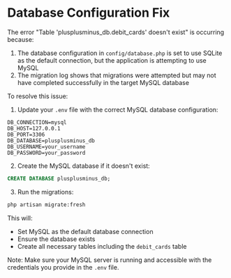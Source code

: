 # Database Configuration Fix

The error "Table 'plusplusminus_db.debit_cards' doesn't exist" is occurring because:

1. The database configuration in `config/database.php` is set to use SQLite as the default connection, but the application is attempting to use MySQL
2. The migration log shows that migrations were attempted but may not have completed successfully in the target MySQL database

To resolve this issue:

1. Update your `.env` file with the correct MySQL database configuration:
```
DB_CONNECTION=mysql
DB_HOST=127.0.0.1
DB_PORT=3306
DB_DATABASE=plusplusminus_db
DB_USERNAME=your_username
DB_PASSWORD=your_password
```

2. Create the MySQL database if it doesn't exist:
```sql
CREATE DATABASE plusplusminus_db;
```

3. Run the migrations:
```bash
php artisan migrate:fresh
```

This will:
- Set MySQL as the default database connection
- Ensure the database exists
- Create all necessary tables including the `debit_cards` table

Note: Make sure your MySQL server is running and accessible with the credentials you provide in the `.env` file.